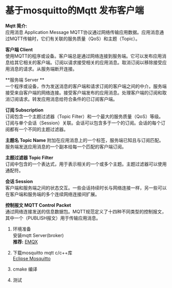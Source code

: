 # 基于mosquitto的Mqtt 发布客户端
**Mqtt 简介:**  
应用消息 Application Message MQTT协议通过网络传输应用数据。应用消息通过MQTT传输时，它们有关联的服务质量（QoS）和主题（Topic）。   

**客户端 Client**    
使用MQTT的程序或设备。客户端总是通过网络连接到服务端。它可以发布应用消息给其它相关的客户端。订阅以请求接受相关的应用消息。取消订阅以移除接受应用消息的请求。从服务端断开连接。   

**服务端 Server **   
一个程序或设备，作为发送消息的客户端和请求订阅的客户端之间的中介。服务端接受来自客户端的网络连接。接受客户端发布的应用消息。处理客户端的订阅和取消订阅请求。转发应用消息给符合条件的已订阅客户端。   

**订阅 Subscription**   
订阅包含一个主题过滤器（Topic Filter）和一个最大的服务质量（QoS）等级。订阅与单个会话（Session）关联。会话可以包含多于一个的订阅。会话的每个订阅都有一个不同的主题过滤器。

**主题名 Topic Name**
附加在应用消息上的一个标签，服务端已知且与订阅匹配。服务端发送应用消息的一个副本给每一个匹配的客户端订阅。    

**主题过滤器 Topic Filter**     
订阅中包含的一个表达式，用于表示相关的一个或多个主题。主题过滤器可以使用通配符。    

**会话 Session**    
客户端和服务端之间的状态交互。一些会话持续时长与网络连接一样，另一些可以在客户端和服务端的多个连续网络连接间扩展。    

**控制报文 MQTT Control Packet**   
通过网络连接发送的信息数据包。MQTT规范定义了十四种不同类型的控制报文，其中一个（PUBLISH报文）用于传输应用消息。

1. 环境准备  
   安装mqtt Server(broker)    
   **推荐:**
   [EMQX](https://www.emqx.io/)
3. 下载mosquitto mqtt c/c++库  
   [Eclipse Mosquitto](https://github.com/eclipse/mosquitto)
4. cmake 编译
   
6. 测试
